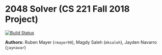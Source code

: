 2048 Solver (CS 221 Fall 2018 Project)
========================

[![Build Status](https://travis-ci.com/jaynavar/CS221_Project_RMJ.svg?token=DesaacDGQoqJ7q1qhzeY&branch=master)](https://travis-ci.com/jaynavar/CS221_Project_RMJ)

**Authors:** Ruben Mayer (`rmayer99`), Magdy Saleh (`mksaleh`), Jayden Navarro (`jaynavar`)
